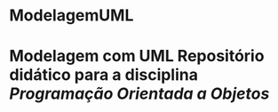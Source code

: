 # ModelagemUML
# Modelagem com UML   **Repositório didático para a disciplina _Programação Orientada a Objetos_**
